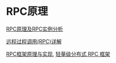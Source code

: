 # RPC原理

[RPC原理及RPC实例分析]([http://www.importnew.com/22003.html](http://www.importnew.com/22003.html))

[远程过程调用(RPC)详解]([http://www.importnew.com/21660.html](http://www.importnew.com/21660.html))

[RPC框架原理与实现](https://www.cnblogs.com/xiaoqi/p/java-rpc.html), [轻量级分布式 RPC 框架](https://my.oschina.net/huangyong/blog/361751)

